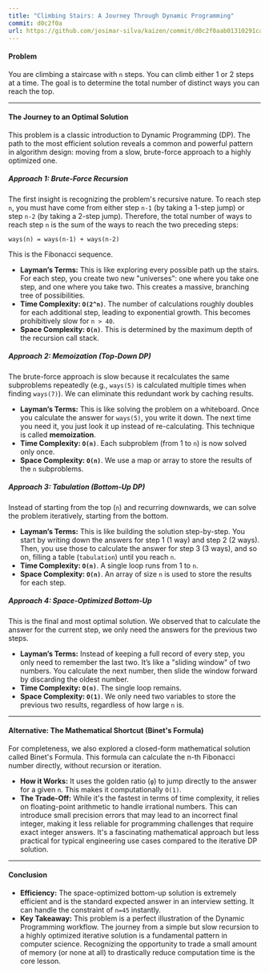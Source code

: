 ```yaml
---
title: "Climbing Stairs: A Journey Through Dynamic Programming"
commit: d0c2f0a
url: https://github.com/josimar-silva/kaizen/commit/d0c2f0aab01310291cabafa9d559724f8289bc1e
---
```


#### Problem
You are climbing a staircase with `n` steps. You can climb either 1 or 2 steps at a time. The goal is to determine the total number of distinct ways you can reach the top.

---

#### The Journey to an Optimal Solution

This problem is a classic introduction to Dynamic Programming (DP). The path to the most efficient solution reveals a common and powerful pattern in algorithm design: moving from a slow, brute-force approach to a highly optimized one.

##### Approach 1: Brute-Force Recursion

The first insight is recognizing the problem's recursive nature. To reach step `n`, you must have come from either step `n-1` (by taking a 1-step jump) or step `n-2` (by taking a 2-step jump). Therefore, the total number of ways to reach step `n` is the sum of the ways to reach the two preceding steps:

`ways(n) = ways(n-1) + ways(n-2)`

This is the Fibonacci sequence.

- **Layman’s Terms:** This is like exploring every possible path up the stairs. For each step, you create two new "universes": one where you take one step, and one where you take two. This creates a massive, branching tree of possibilities.
- **Time Complexity: `O(2^n)`**. The number of calculations roughly doubles for each additional step, leading to exponential growth. This becomes prohibitively slow for `n > 40`.
- **Space Complexity: `O(n)`**. This is determined by the maximum depth of the recursion call stack.

##### Approach 2: Memoization (Top-Down DP)

The brute-force approach is slow because it recalculates the same subproblems repeatedly (e.g., `ways(5)` is calculated multiple times when finding `ways(7)`). We can eliminate this redundant work by caching results.

- **Layman’s Terms:** This is like solving the problem on a whiteboard. Once you calculate the answer for `ways(5)`, you write it down. The next time you need it, you just look it up instead of re-calculating. This technique is called **memoization**.
- **Time Complexity: `O(n)`**. Each subproblem (from 1 to `n`) is now solved only once.
- **Space Complexity: `O(n)`**. We use a map or array to store the results of the `n` subproblems.

##### Approach 3: Tabulation (Bottom-Up DP)

Instead of starting from the top (`n`) and recurring downwards, we can solve the problem iteratively, starting from the bottom.

- **Layman’s Terms:** This is like building the solution step-by-step. You start by writing down the answers for step 1 (1 way) and step 2 (2 ways). Then, you use those to calculate the answer for step 3 (3 ways), and so on, filling a table (`tabulation`) until you reach `n`.
- **Time Complexity: `O(n)`**. A single loop runs from 1 to `n`.
- **Space Complexity: `O(n)`**. An array of size `n` is used to store the results for each step.

##### Approach 4: Space-Optimized Bottom-Up

This is the final and most optimal solution. We observed that to calculate the answer for the current step, we only need the answers for the previous two steps.

- **Layman’s Terms:** Instead of keeping a full record of every step, you only need to remember the last two. It’s like a "sliding window" of two numbers. You calculate the next number, then slide the window forward by discarding the oldest number.
- **Time Complexity: `O(n)`**. The single loop remains.
- **Space Complexity: `O(1)`**. We only need two variables to store the previous two results, regardless of how large `n` is.

---

#### Alternative: The Mathematical Shortcut (Binet's Formula)

For completeness, we also explored a closed-form mathematical solution called Binet's Formula. This formula can calculate the n-th Fibonacci number directly, without recursion or iteration.

- **How it Works:** It uses the golden ratio (`φ`) to jump directly to the answer for a given `n`. This makes it computationally `O(1)`.
- **The Trade-Off:** While it's the fastest in terms of time complexity, it relies on floating-point arithmetic to handle irrational numbers. This can introduce small precision errors that may lead to an incorrect final integer, making it less reliable for programming challenges that require exact integer answers. It's a fascinating mathematical approach but less practical for typical engineering use cases compared to the iterative DP solution.

---

#### Conclusion

- **Efficiency:** The space-optimized bottom-up solution is extremely efficient and is the standard expected answer in an interview setting. It can handle the constraint of `n=45` instantly.
- **Key Takeaway:** This problem is a perfect illustration of the Dynamic Programming workflow. The journey from a simple but slow recursion to a highly optimized iterative solution is a fundamental pattern in computer science. Recognizing the opportunity to trade a small amount of memory (or none at all) to drastically reduce computation time is the core lesson.
